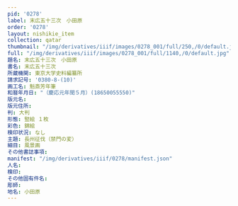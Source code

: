 ```yaml
---
pid: '0278'
label: 末広五十三次　小田原
order: '0278'
layout: nishikie_item
collection: qatar
thumbnail: "/img/derivatives/iiif/images/0278_001/full/250,/0/default.jpg"
full: "/img/derivatives/iiif/images/0278_001/full/1140,/0/default.jpg"
題名: 末広五十三次　小田原
書名: 末広五十三次
所蔵機関: 東京大学史料編纂所
請求記号: '0380-8-(10)'
画工名: 魁斎芳年筆
和暦年月日: "（慶応元年閏５月）(18650055550)"
版元名: 
版元住所: 
判: 大判
形態: 竪絵 １枚
彩色: 錦絵
検印状況: なし
主題: 長州征伐（禁門の変）
細目: 風景画
その他書誌事項: 
manifest: "/img/derivatives/iiif/0278/manifest.json"
人名: 
検印: 
その他固有件名: 
彫師: 
地名: 小田原
---
```

